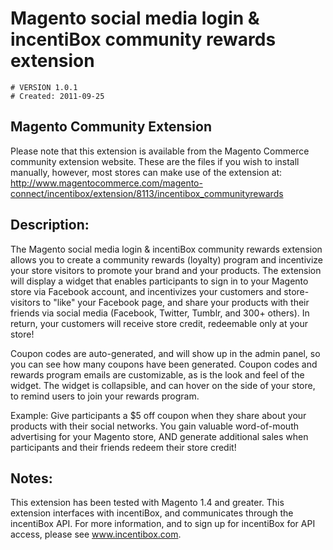 # Magento social media login & incentiBox community rewards extension

    # VERSION 1.0.1
    # Created: 2011-09-25

## Magento Community Extension
Please note that this extension is available from the Magento Commerce community extension website.
These are the files if you wish to install manually, however, most stores can make use of the extension at: 
http://www.magentocommerce.com/magento-connect/incentibox/extension/8113/incentibox_communityrewards

## Description:

The Magento social media login & incentiBox community rewards extension allows you to create a community rewards (loyalty) program and incentivize your store visitors to promote your brand and your products. The extension will display a widget that enables participants to sign in to your Magento store via Facebook account, and incentivizes your customers and store-visitors to "like" your Facebook page, and share your products with their friends via social media (Facebook, Twitter, Tumblr, and 300+ others). In return, your customers will receive store credit, redeemable only at your store!

Coupon codes are auto-generated, and will show up in the admin panel, so you can see how many coupons have been generated. Coupon codes and rewards program emails are customizable, as is the look and feel of the widget. The widget is collapsible, and can hover on the side of your store, to remind users to join your rewards program.

Example: Give participants a $5 off coupon when they share about your products with their social networks. You gain valuable word-of-mouth advertising for your Magento store, AND generate additional sales when participants and their friends redeem their store credit!

## Notes:
This extension has been tested with Magento 1.4 and greater. This extension interfaces with incentiBox, and communicates through the incentiBox API. For more information, and to sign up for incentiBox for API access, please see www.incentibox.com.
